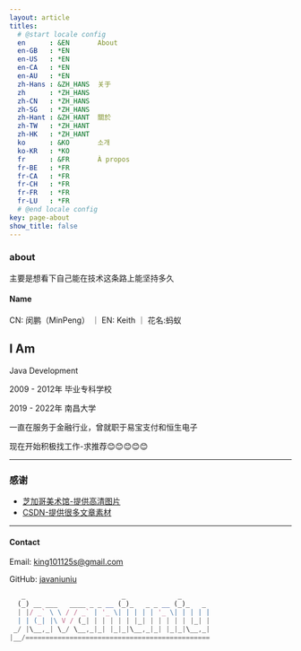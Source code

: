 ```yaml
---
layout: article
titles:
  # @start locale config
  en      : &EN       About
  en-GB   : *EN
  en-US   : *EN
  en-CA   : *EN
  en-AU   : *EN
  zh-Hans : &ZH_HANS  关于
  zh      : *ZH_HANS
  zh-CN   : *ZH_HANS
  zh-SG   : *ZH_HANS
  zh-Hant : &ZH_HANT  關於
  zh-TW   : *ZH_HANT
  zh-HK   : *ZH_HANT
  ko      : &KO       소개
  ko-KR   : *KO
  fr      : &FR       À propos
  fr-BE   : *FR
  fr-CA   : *FR
  fr-CH   : *FR
  fr-FR   : *FR
  fr-LU   : *FR
  # @end locale config
key: page-about
show_title: false
---
```

<style>
  .hero-example p {
    margin: .5rem 0;
  }
  .hero-example--height {
    height: 500px;
  }
  .hero-fill-example {
    background-color: #ccc;
  }
  .hero-fill-example--dark {
    background-color: #123;
  }
  .hero-bg-image-example {
    background-image: url("/docs/assets/images/cover4_2.jpg");
  }
  .hero-bg-image-example--linear-gradient {
    background-image: linear-gradient(135deg, rgba(255, 69, 0, .5), rgba(255, 197, 0, .2)), url("/docs/assets/images/cover3.jpg");
  }
</style>

<div class="hero hero-example hero--dark hero-bg-image-example my-3">
  <div class="hero__content">
    <h3>about</h3>
    <p>主要是想看下自己能在技术这条路上能坚持多久</p>
  </div>
</div>




#### Name
CN: 闵鹏（MinPeng） ｜ EN: Keith ｜ 花名:蚂蚁


## I Am
Java Development

2009 - 2012年 毕业专科学校

2019 - 2022年 南昌大学

一直在服务于金融行业，曾就职于易宝支付和恒生电子

现在开始积极找工作-求推荐😊😊😊😊😊

---
### 感谢
- [芝加哥美术馆-提供高清图片](https://www.artic.edu/)
- [CSDN-提供很多文章素材](https://csdn.net)


---

#### Contact
Email: king101125s@gmail.com

GitHub: [javaniuniu](http://github.com/javaniuniu)

```js
   _                        _             _       
  (_) __ ___   ____ _ _ __ (_)_   _ _ __ (_)_   _
  | |/ _` \ \ / / _` | '_ \| | | | | '_ \| | | | |
  | | (_| |\ V / (_| | | | | | |_| | | | | | |_| |
 _/ |\__,_| \_/ \__,_|_| |_|_|\__,_|_| |_|_|\__,_|
|__/==============================================
```
